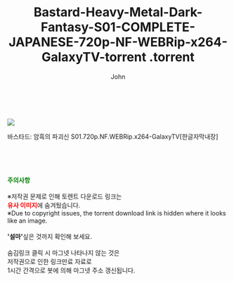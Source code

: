 ﻿---
layout: post
title:  "                   Bastard-Heavy-Metal-Dark-Fantasy-S01-COMPLETE-JAPANESE-720p-NF-WEBRip-x264-GalaxyTV-torrent                .torrent"
author: John
categories: [ 애니/만화 ]
tags: [  ]
image: https://torrentrj57.com/uploadfile/full/98b6392e83188ea57a79bcf5fa48c951e474e3b2.jpg 
description: "                   Bastard-Heavy-Metal-Dark-Fantasy-S01-COMPLETE-JAPANESE-720p-NF-WEBRip-x264-GalaxyTV-torrent                 torrent 정보 공유"
toc: true
toc_sticky: true
---

<br>
<p><img src="https://torrentrj57.com/uploadfile/full/98b6392e83188ea57a79bcf5fa48c951e474e3b2.jpg"/></p>
 바스타드: 암흑의 파괴신 S01.720p.NF.WEBRip.x264-GalaxyTV[한글자막내장]  
    
<br><br><br>
<p data-ke-size="size16"><b><span style="color: green;">주의사항</span></b><br /><br />※저작권 문제로 인해 토렌트 다운로드 링크는<br /><b><span style="color: red;">유사 이미지</span></b>에 숨겨뒀습니다.<br />※Due to copyright issues, the torrent download link is hidden where it looks like an image.<br /><br /><b>'설마'</b>싶은 것까지 확인해 보세요.<br /><br />숨김링크 클릭 시 마그넷 나타나지 않는 것은<br />저작권으로 인한 링크만료 자료로<br />1시간 간격으로 봇에 의해 마그넷 주소 갱신됩니다.</p>
